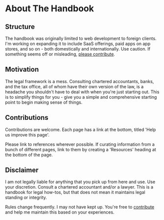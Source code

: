 # About The Handbook

## Structure

The handbook was originally limited to web development to foreign clients. I'm working on expanding it to include SaaS offerings, paid apps on app stores, and so on - both domestically and internationally. Use caution. If something seems off or misleading, [please contribute](#contributions).

## Motivation

The legal framework is a mess. Consulting chartered accountants, banks, and the tax office, all of whom have their own version of the law, is a headache you shouldn't have to deal with when you're just starting out. This is to simplify things for you - give you a simple and comprehensive starting point to begin making sense of things.

## Contributions

Contributions are welcome. Each page has a link at the bottom, titled 'Help us improve this page'.

Please link to references wherever possible. If curating information from a bunch of different pages, link to them by creating a 'Resources' heading at the bottom of the page.

## Disclaimer

I am not legally liable for anything that you pick up from here and use. Use your discretion. Consult a chartered accountant and/or a lawyer. This is a handbook for legal how-tos, but that does not mean it maintains legal standing or integrity.

Rules change frequently. I may not have kept up. You're free to [contribute](#contributions) and help me maintain this based on your experiences.

